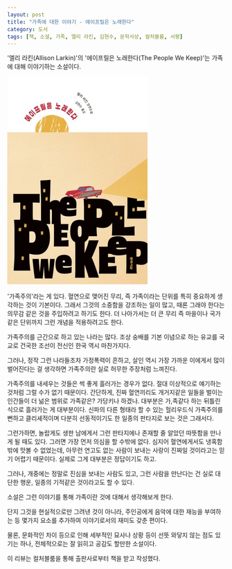 ```yaml
---
layout: post
title: "가족에 대한 이야기 - 에이프릴은 노래한다"
category: 도서
tags: [책, 소설, 가족, 엘리 라킨, 김현수, 문학사상, 컬처블룸, 서평]
---
```


'엘리 라킨(Allison Larkin)'의
'에이프릴은 노래한다(The People We Keep)'는
가족에 대해 이야기하는 소설이다.

![표지](/images/book/the-people-we-keep-book-h480.jpg)

'가족주의'라는 게 있다.
혈연으로 맺어진 무리, 즉 가족이라는 단위를 특히 중요하게 생각하는 것이 기본이다.
그래서 그것의 소중함을 강조하는 일이 많고,
때론 그래야 한다는 의무감 같은 것을 주입하려고 하기도 한다.
더 나아가서는 더 큰 무리 즉 마을이나 국가같은 단위까지 그런 개념을 적용하려고도 한다.

가족주의를 근간으로 하고 있는 나라는 많다.
조상 숭배를 기본 이념으로 하는 유교를 국교로 건국한 조선이 전신인 한국 역시 마찬가지다.

그러나, 정작 그런 나라들조차 가정폭력이 흔하고,
살인 역시 가장 가까운 이에게서 많이 벌어진다는 걸 생각하면
가족주의란 실로 허무한 주장처럼 느껴진다.

가족주의를 내세우는 것들은 썩 좋게 흘러가는 경우가 없다.
절대 이상적으로 얘기하는 것처럼 그럴 수가 없기 때문이다.
간단하게, 진짜 혈연끼리도 개거지같은 일들을 벌이는 인간들이
더 넒은 범위로 가족같은? 가당키나 하겠나.
대부분은 가,족같다 하는 뒤틀린 식으로 흘러가는 게 대부분이다.
신파의 다른 형태라 할 수 있는 헐리우드식 가족주의를 뻔하고 클리셰적이며 다분히 선동적이기도 한 일종의 판타지로 보는 것은 그래서다.

그런가하면, 놀랍게도 생판 남에게서 그런 판타지에나 존재할 줄 알았던 따뜻함을 만나게 될 때도 있다.
그러면 가장 먼저 의심을 할 수밖에 없다.
심지어 혈연에게서도 냉혹함밖에 맛볼 수 없었는데,
아무런 연고도 없는 사람이 보내는 사랑이 진짜일 것이라고는 믿기 어렵기 때문이다.
실제로 그게 대부분은 정답이기도 하고.

그러나, 개중에는 정말로 진심을 보내는 사람도 있고,
그런 사람을 만난다는 건 실로 대단한 행운,
일종의 기적같은 것이라고도 할 수 있다.

소설은 그런 이야기를 통해 가족이란 것에 대해서 생각해보게 한다.

단지 그것을 현실적으로만 그려낸 것이 아니라,
주인공에게 음악에 대한 재능을 부여하는 등
몇가지 요소를 추가하여 이야기로서의 재미도 갖춘 편이다.

물론, 문화적인 차이 등으로 인해
세부적인 묘사나 상황 등이 선뜻 와닿지 않는 점도 있기는 하나,
전체적으로는 잘 읽히고 공감도 할만한 소설이다.



<div class="im im-info">
이 리뷰는 컬처블룸을 통해 출판사로부터 책을 받고 작성했다.
</div>
